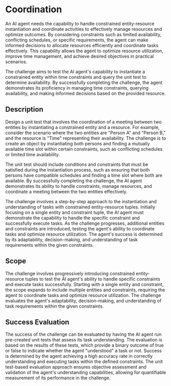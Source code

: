 # Coordination

An AI agent needs the capability to handle constrained entity-resource instantiation and coordinate activities to effectively manage resources and optimize outcomes. By considering constraints such as limited availability, conflicting schedules, or specific requirements, the agent can make informed decisions to allocate resources efficiently and coordinate tasks effectively. This capability allows the agent to optimize resource utilization, improve time management, and achieve desired objectives in practical scenarios.

The challenge aims to test the AI agent's capability to instantiate a constrained entity within time constraints and query the unit test to determine availability. By successfully completing the challenge, the agent demonstrates its proficiency in managing time constraints, querying availability, and making informed decisions based on the provided resource.

## Description

Design a unit test that involves the coordination of a meeting between two entities by instantiating a constrained entity and a resource. For example, consider the scenario where the two entities are "Person A" and "Person B," and the resource is "Time" representing their availability. The challenge is to create an object by instantiating both persons and finding a mutually available time slot within certain constraints, such as conflicting schedules or limited time availability.

The unit test should include conditions and constraints that must be satisfied during the instantiation process, such as ensuring that both persons have compatible schedules and finding a time slot where both are available. By successfully completing the challenge, the AI agent demonstrates its ability to handle constraints, manage resources, and coordinate a meeting between the two entities effectively.


The challenge involves a step-by-step approach to the instantiation and understanding of tasks with constrained entity-resource tuples. Initially focusing on a single entity and constraint tuple, the AI agent must demonstrate the capability to handle the specific constraint and successfully execute tasks. As the challenge progresses, additional entities and constraints are introduced, testing the agent's ability to coordinate tasks and optimize resource utilization. The agent's success is determined by its adaptability, decision-making, and understanding of task requirements within the given constraints.

## Scope

The challenge involves progressively introducing constrained entity-resource tuples to test the AI agent's ability to handle specific constraints and execute tasks successfully. Starting with a single entity and constraint, the scope expands to include multiple entities and constraints, requiring the agent to coordinate tasks and optimize resource utilization. The challenge evaluates the agent's adaptability, decision-making, and understanding of task requirements within the given constraints.

## Success Evaluation

The success of the challenge can be evaluated by having the AI agent run pre-created unit tests that assess its task understanding. The evaluation is based on the results of these tests, which provide a binary outcome of true or false to indicate whether the agent "understood" a task or not. Success is determined by the agent achieving a high accuracy rate in correctly understanding and executing tasks within the defined constraints. The unit test-based evaluation approach ensures objective assessment and validation of the agent's understanding capabilities, allowing for quantifiable measurement of its performance in the challenge.


